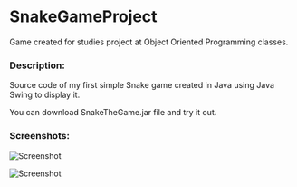 # SnakeGameProject

Game created for studies project at Object Oriented Programming classes.

### Description:

Source code of my first simple Snake game created in Java using Java Swing to display it.

You can download SnakeTheGame.jar file and try it out.

### Screenshots:

![Screenshot](https://github.com/jserweta/Obiektowe/blob/master/Snake-Game-Projekt/1.png)

![Screenshot](https://github.com/jserweta/Obiektowe/blob/master/Snake-Game-Projekt/2.png)